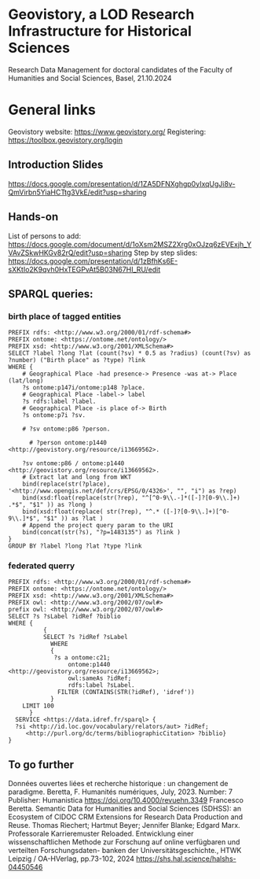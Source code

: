 # Geovistory, a LOD Research Infrastructure for Historical Sciences

Research Data Management for doctoral candidates of the Faculty of  
Humanities and Social Sciences, Basel, 21.10.2024

# General links

Geovistory website: <https://www.geovistory.org/>
Registering: <https://toolbox.geovistory.org/login>

## Introduction Slides

https://docs.google.com/presentation/d/1ZA5DFNXghgp0yIxqUgJi8v-QmVirbn5YiaHCTtg3VkE/edit?usp=sharing

## Hands-on

List of persons to add:
<https://docs.google.com/document/d/1oXsm2MSZ2Xrg0xOJzq6zEVExjh_YVAvZSkwHKGv82rQ/edit?usp=sharing>
Step by step slides:
<https://docs.google.com/presentation/d/1zBfhKs6E-sXKtIo2K9qvh0HxTEGPvAt5B03N67HI_RU/edit>

## SPARQL queries:

### birth place of tagged entities

```
PREFIX rdfs: <http://www.w3.org/2000/01/rdf-schema#>
PREFIX ontome: <https://ontome.net/ontology/>
PREFIX xsd: <http://www.w3.org/2001/XMLSchema#>
SELECT ?label ?long ?lat (count(?sv) * 0.5 as ?radius) (count(?sv) as ?number) ("Birth place" as ?type) ?link
WHERE {
    # Geographical Place -had presence-> Presence -was at-> Place (lat/long)
    ?s ontome:p147i/ontome:p148 ?place.
    # Geographical Place -label-> label
    ?s rdfs:label ?label.
    # Geographical Place -is place of-> Birth
    ?s ontome:p7i ?sv.

    # ?sv ontome:p86 ?person.

      # ?person ontome:p1440 <http://geovistory.org/resource/i13669562>.

    ?sv ontome:p86 / ontome:p1440 <http://geovistory.org/resource/i13669562>.
    # Extract lat and long from WKT
    bind(replace(str(?place), '<http://www.opengis.net/def/crs/EPSG/0/4326>', "", "i") as ?rep)
    bind(xsd:float(replace(str(?rep), "^[^0-9\\.-]*([-]?[0-9\\.]+) .*$", "$1" )) as ?long )
    bind(xsd:float(replace( str(?rep), "^.* ([-]?[0-9\\.]+)[^0-9\\.]*$", "$1" )) as ?lat )
    # Append the project query param to the URI
    bind(concat(str(?s), "?p=1483135") as ?link )
}
GROUP BY ?label ?long ?lat ?type ?link
```

### federated querry

```
PREFIX rdfs: <http://www.w3.org/2000/01/rdf-schema#>
PREFIX ontome: <https://ontome.net/ontology/>
PREFIX xsd: <http://www.w3.org/2001/XMLSchema#>
PREFIX owl: <http://www.w3.org/2002/07/owl#>
prefix owl: <http://www.w3.org/2002/07/owl#>
SELECT ?s ?sLabel ?idRef ?biblio
WHERE {
          {
          SELECT ?s ?idRef ?sLabel
            WHERE 
            {
             ?s a ontome:c21;
                 ontome:p1440 <http://geovistory.org/resource/i13669562>;
                 owl:sameAs ?idRef;
                 rdfs:label ?sLabel.
              FILTER (CONTAINS(STR(?idRef), 'idref')) 
            }
    LIMIT 100
      }
  SERVICE <https://data.idref.fr/sparql> {
  ?si <http://id.loc.gov/vocabulary/relators/aut> ?idRef;
     <http://purl.org/dc/terms/bibliographicCitation> ?biblio} 
}
```

## To go further

Données ouvertes liées et recherche historique : un changement de paradigme. Beretta, F. Humanités numériques, July, 2023. Number: 7 Publisher: Humanistica <https://doi.org/10.4000/revuehn.3349>
Francesco Beretta. Semantic Data for Humanities and Social Sciences (SDHSS): an Ecosystem of CIDOC CRM Extensions for Research Data Production and Reuse. Thomas Riechert; Hartmut Beyer; Jennifer Blanke; Edgard Marx. Professorale Karrieremuster Reloaded. Entwicklung einer wissenschaftlichen Methode zur Forschung auf online verfügbaren und verteilten Forschungsdaten- banken der Universitätsgeschichte., HTWK Leipzig / OA-HVerlag, pp.73-102, 2024 <https://shs.hal.science/halshs-04450546>
